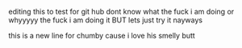 editing this to test for git hub
dont know what the fuck i am doing
or whyyyyy the fuck i am doing it
BUT lets just try it nayways

this is a new line for chumby cause i love his smelly butt 
